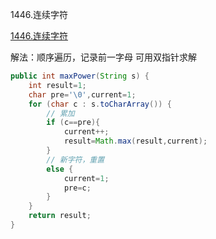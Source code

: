 1446.连续字符

[1446.连续字符](https://leetcode-cn.com/problems/consecutive-characters/)

解法：顺序遍历，记录前一字母
可用双指针求解

```java
public int maxPower(String s) {
    int result=1;
    char pre='\0',current=1;
    for (char c : s.toCharArray()) {
        // 累加
        if (c==pre){
            current++;
            result=Math.max(result,current);
        }
        // 新字符，重置
        else {
            current=1;
            pre=c;
        }
    }
    return result;
}
```



